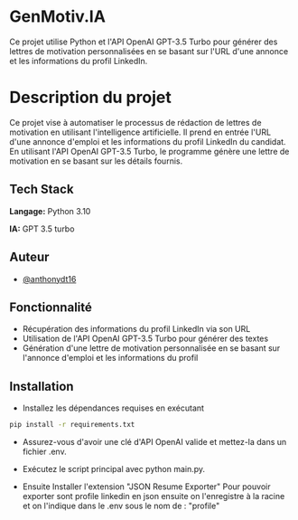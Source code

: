 
# GenMotiv.IA
Ce projet utilise Python et l'API OpenAI GPT-3.5 Turbo pour générer des lettres de motivation personnalisées en se basant sur l'URL d'une annonce et les informations du profil LinkedIn.

# Description du projet
Ce projet vise à automatiser le processus de rédaction de lettres de motivation en utilisant l'intelligence artificielle. Il prend en entrée l'URL d'une annonce d'emploi et les informations du profil LinkedIn du candidat. En utilisant l'API OpenAI GPT-3.5 Turbo, le programme génère une lettre de motivation en se basant sur les détails fournis.
## Tech Stack

**Langage:** Python 3.10

**IA:** GPT 3.5 turbo




## Auteur

- [@anthonydt16](https://github.com/Anthonydt16)


## Fonctionnalité

- Récupération des informations du profil LinkedIn via son URL
- Utilisation de l'API OpenAI GPT-3.5 Turbo pour générer des textes
- Génération d'une lettre de motivation personnalisée en se basant sur l'annonce d'emploi et les informations du profil


## Installation

- Installez les dépendances requises en exécutant 
```bash
pip install -r requirements.txt
```
 - Assurez-vous d'avoir une clé d'API OpenAI valide et mettez-la dans un fichier .env.

 - Exécutez le script principal avec python main.py.

 - Ensuite Installer l'extension 
 "JSON Resume Exporter"
 Pour pouvoir exporter sont profile linkedin en json ensuite on l'enregistre à la racine et on l'indique dans le .env sous le nom de : "profile"




    